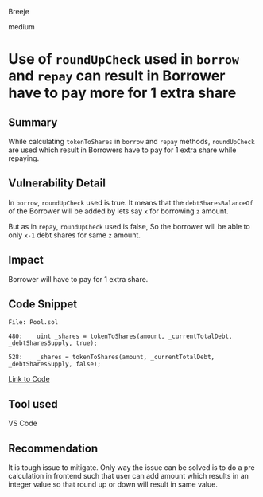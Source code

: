 Breeje

medium

# Use of `roundUpCheck` used in `borrow` and `repay` can result in Borrower have to pay more for 1 extra share

## Summary

While calculating `tokenToShares` in `borrow` and `repay` methods, `roundUpCheck` are used which result in Borrowers have to pay for 1 extra share while repaying.

## Vulnerability Detail

In `borrow`, `roundUpCheck` used is true. It means that the `debtSharesBalanceOf` of the Borrower will be added by lets say `x` for borrowing `z` amount.

But as in `repay`, `roundUpCheck` used is false, So the borrower will be able to only `x-1` debt shares for same `z` amount.

## Impact

Borrower will have to pay for 1 extra share.

## Code Snippet

```solidity
File: Pool.sol

480:    uint _shares = tokenToShares(amount, _currentTotalDebt, _debtSharesSupply, true);

528:    _shares = tokenToShares(amount, _currentTotalDebt, _debtSharesSupply, false);

```
[Link to Code](https://github.com/sherlock-audit/2023-02-surge/blob/main/surge-protocol-v1/src/Pool.sol#L480)

## Tool used

VS Code

## Recommendation

It is tough issue to mitigate. Only way the issue can be solved is to do a pre calculation in frontend such that user can add amount which results in an integer value so that round up or down will result in same value.